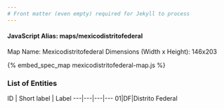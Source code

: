```yaml
---
# Front matter (even empty) required for Jekyll to process
---
```


#### JavaScript Alias: maps/mexicodistritofederal

Map Name: Mexicodistritofederal
Dimensions (Width x Height): 146x203



{% embed_spec_map mexicodistritofederal-map.js %}

### List of Entities

ID | Short label | Label
---|---|---|---
01|DF|Distrito Federal

